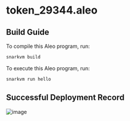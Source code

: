 # token_29344.aleo

## Build Guide

To compile this Aleo program, run:
```bash
snarkvm build
```

To execute this Aleo program, run:
```bash
snarkvm run hello
```
## Successful Deployment Record
![image](https://github.com/Dseg123/PennApps-Aleo/assets/41580651/fd936405-44ff-417d-bf37-97f574cc1814)

